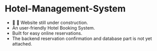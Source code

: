 # Hotel-Management-System
- 🚧 🔨 Website still under construction. 
- An user-friendly Hotel Booking System.
- Built for easy online reservations.
- The backend reservation confirmation and database part is not yet attached. 
